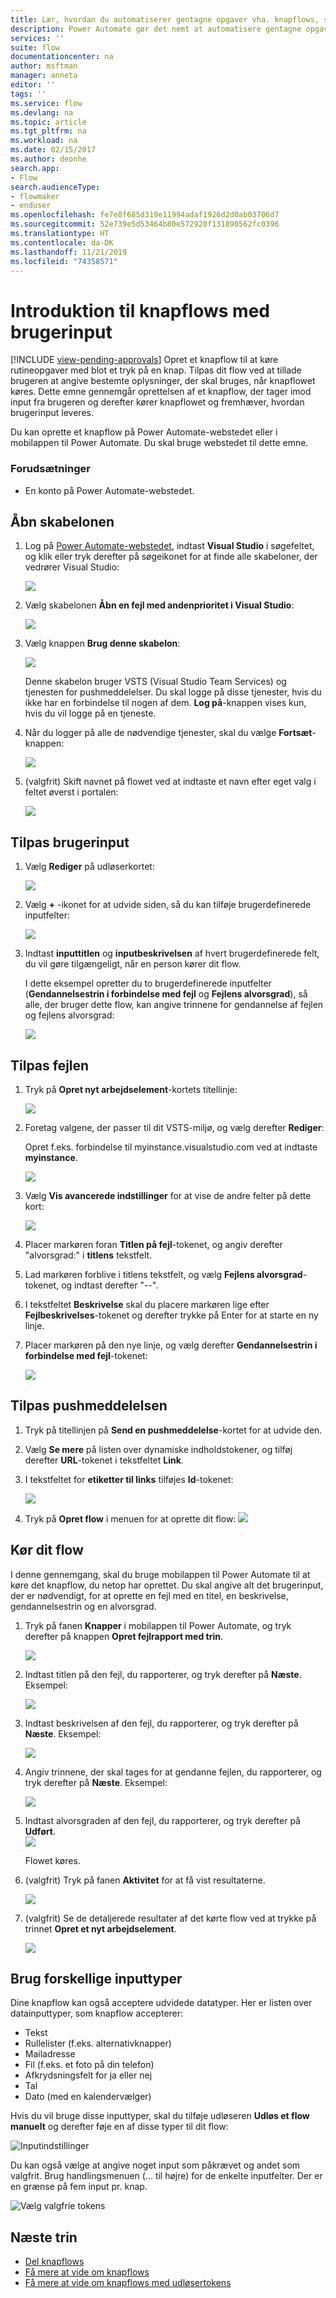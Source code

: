 ```yaml
---
title: Lær, hvordan du automatiserer gentagne opgaver vha. knapflows, som tager brugerinput | Microsoft Docs
description: Power Automate gør det nemt at automatisere gentagne opgaver. Din flows kan også tage brugerinput, når du kører en tilbagevendende opgave.
services: ''
suite: flow
documentationcenter: na
author: msftman
manager: anneta
editor: ''
tags: ''
ms.service: flow
ms.devlang: na
ms.topic: article
ms.tgt_pltfrm: na
ms.workload: na
ms.date: 02/15/2017
ms.author: deonhe
search.app:
- Flow
search.audienceType:
- flowmaker
- enduser
ms.openlocfilehash: fe7e8f685d319e11994adaf1926d2d0ab03706d7
ms.sourcegitcommit: 52e739e5d53464b80e572928f131890562fc0396
ms.translationtype: HT
ms.contentlocale: da-DK
ms.lasthandoff: 11/21/2019
ms.locfileid: "74358571"
---
```

# <a name="introducing-button-flows-with-user-input"></a>Introduktion til knapflows med brugerinput
[!INCLUDE [view-pending-approvals](includes/cc-rebrand.md)]
Opret et knapflow til at køre rutineopgaver med blot et tryk på en knap. Tilpas dit flow ved at tillade brugeren at angive bestemte oplysninger, der skal bruges, når knapflowet køres. Dette emne gennemgår oprettelsen af et knapflow, der tager imod input fra brugeren og derefter kører knapflowet og fremhæver, hvordan brugerinput leveres.

Du kan oprette et knapflow på Power Automate-webstedet eller i mobilappen til Power Automate. Du skal bruge webstedet til dette emne.

### <a name="prerequisites"></a>Forudsætninger
* En konto på Power Automate-webstedet.

## <a name="open-the-template"></a>Åbn skabelonen
1. Log på [Power Automate-webstedet](https://flow.microsoft.com), indtast **Visual Studio** i søgefeltet, og klik eller tryk derefter på søgeikonet for at finde alle skabeloner, der vedrører Visual Studio:
   
    ![](./media/button-flow-with-user-input-tokens/1.png)  
2. Vælg skabelonen **Åbn en fejl med andenprioritet i Visual Studio**:
   
    ![](./media/button-flow-with-user-input-tokens/2.png)  
3. Vælg knappen **Brug denne skabelon**:
   
    ![](./media/button-flow-with-user-input-tokens/3.png)  
   
    Denne skabelon bruger VSTS (Visual Studio Team Services) og tjenesten for pushmeddelelser. Du skal logge på disse tjenester, hvis du ikke har en forbindelse til nogen af dem. **Log på**-knappen vises kun, hvis du vil logge på en tjeneste.
4. Når du logger på alle de nødvendige tjenester, skal du vælge **Fortsæt**-knappen:
   
    ![](./media/button-flow-with-user-input-tokens/4.png)  
5. (valgfrit) Skift navnet på flowet ved at indtaste et navn efter eget valg i feltet øverst i portalen:
   
    ![](./media/button-flow-with-user-input-tokens/5.png)

## <a name="customize-the-user-input"></a>Tilpas brugerinput
1. Vælg **Rediger** på udløserkortet:
   
    ![](./media/button-flow-with-user-input-tokens/6.png)  
2. Vælg **+** -ikonet for at udvide siden, så du kan tilføje brugerdefinerede inputfelter:
   
    ![](./media/button-flow-with-user-input-tokens/7.png)
3. Indtast **inputtitlen** og **inputbeskrivelsen** af hvert brugerdefinerede felt, du vil gøre tilgængeligt, når en person kører dit flow.  
   
    I dette eksempel opretter du to brugerdefinerede inputfelter (**Gendannelsestrin i forbindelse med fejl** og **Fejlens alvorsgrad**), så alle, der bruger dette flow, kan angive trinnene for gendannelse af fejlen og fejlens alvorsgrad:  
   
    ![](./media/button-flow-with-user-input-tokens/8.png)

## <a name="customize-the-bug"></a>Tilpas fejlen
1. Tryk på **Opret nyt arbejdselement**-kortets titellinje:
   
    ![](./media/button-flow-with-user-input-tokens/9.png)  
2. Foretag valgene, der passer til dit VSTS-miljø, og vælg derefter **Rediger**:
   
    Opret f.eks. forbindelse til myinstance.visualstudio.com ved at indtaste **myinstance**.
   
    ![](./media/button-flow-with-user-input-tokens/10.png)  
3. Vælg **Vis avancerede indstillinger** for at vise de andre felter på dette kort:
   
    ![](./media/button-flow-with-user-input-tokens/11.png)  
4. Placer markøren foran **Titlen på fejl**-tokenet, og angiv derefter "alvorsgrad:" i **titlens** tekstfelt.
5. Lad markøren forblive i titlens tekstfelt, og vælg **Fejlens alvorsgrad**-tokenet, og indtast derefter "--".  
6. I tekstfeltet **Beskrivelse** skal du placere markøren lige efter **Fejlbeskrivelses**-tokenet og derefter trykke på Enter for at starte en ny linje.
7. Placer markøren på den nye linje, og vælg derefter **Gendannelsestrin i forbindelse med fejl**-tokenet:
   
    ![](./media/button-flow-with-user-input-tokens/12.png)

## <a name="customize-the-push-notification"></a>Tilpas pushmeddelelsen
1. Tryk på titellinjen på **Send en pushmeddelelse**-kortet for at udvide den.
2. Vælg **Se mere** på listen over dynamiske indholdstokener, og tilføj derefter **URL**-tokenet i tekstfeltet **Link**.
3. I tekstfeltet for **etiketter til links** tilføjes **Id**-tokenet:
   
    ![](./media/button-flow-with-user-input-tokens/13.png)  
4. Tryk på **Opret flow** i menuen for at oprette dit flow: ![](./media/button-flow-with-user-input-tokens/14.png)  

## <a name="run-your-flow"></a>Kør dit flow
I denne gennemgang, skal du bruge mobilappen til Power Automate til at køre det knapflow, du netop har oprettet. Du skal angive alt det brugerinput, der er nødvendigt, for at oprette en fejl med en titel, en beskrivelse, gendannelsestrin og en alvorsgrad.  

1. Tryk på fanen **Knapper** i mobilappen til Power Automate, og tryk derefter på knappen **Opret fejlrapport med trin**.
   
    ![](./media/button-flow-with-user-input-tokens/runmt1.png)  
2. Indtast titlen på den fejl, du rapporterer, og tryk derefter på **Næste**. Eksempel:
   
    ![](./media/button-flow-with-user-input-tokens/runmt2.png)  
3. Indtast beskrivelsen af den fejl, du rapporterer, og tryk derefter på **Næste**. Eksempel:
   
    ![](./media/button-flow-with-user-input-tokens/runmt3.png)  
4. Angiv trinnene, der skal tages for at gendanne fejlen, du rapporterer, og tryk derefter på **Næste**. Eksempel:
   
    ![](./media/button-flow-with-user-input-tokens/runmt3-1.png)  
5. Indtast alvorsgraden af den fejl, du rapporterer, og tryk derefter på **Udført**.  
    ![](./media/button-flow-with-user-input-tokens/runmt3-2.png)  
   
    Flowet køres.
6. (valgfrit) Tryk på fanen **Aktivitet** for at få vist resultaterne.
   
    ![](./media/button-flow-with-user-input-tokens/runmt5.png)  
7. (valgfrit) Se de detaljerede resultater af det kørte flow ved at trykke på trinnet **Opret et nyt arbejdselement**.
   
    ![](./media/button-flow-with-user-input-tokens/runmt6.png)


## <a name="use-different-input-types"></a>Brug forskellige inputtyper

Dine knapflow kan også acceptere udvidede datatyper. Her er listen over datainputtyper, som knapflow accepterer: 

- Tekst
- Rullelister (f.eks. alternativknapper)
- Mailadresse
- Fil (f.eks. et foto på din telefon)
- Afkrydsningsfelt for ja eller nej
- Tal
- Dato (med en kalendervælger)

Hvis du vil bruge disse inputtyper, skal du tilføje udløseren **Udløs et flow manuelt** og derefter føje en af disse typer til dit flow:

![Inputindstillinger](media/button-flow-with-user-input-tokens/input-options.png)

Du kan også vælge at angive noget input som påkrævet og andet som valgfrit. Brug handlingsmenuen (... til højre) for de enkelte inputfelter. Der er en grænse på fem input pr. knap.

![Vælg valgfrie tokens](media/button-flow-with-user-input-tokens/required-optional.png)

## <a name="next-steps"></a>Næste trin
* [Del knapflows](share-buttons.md)
* [Få mere at vide om knapflows](introduction-to-button-flows.md)  
* [Få mere at vide om knapflows med udløsertokens](introduction-to-button-trigger-tokens.md)  

